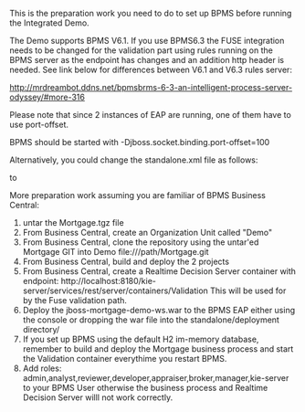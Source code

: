 This is the preparation work you need to do to set up BPMS before running the Integrated Demo.

The Demo supports BPMS V6.1. If you use BPMS6.3 the FUSE integration needs to be changed
for the validation part using rules running on the BPMS server as the endpoint has changes
and an addition http header is needed. See link below for differences between V6.1 and V6.3
rules server:

http://mrdreambot.ddns.net/bpmsbrms-6-3-an-intelligent-process-server-odyssey/#more-316

Please note that since 2 instances of EAP are running, one of them have to use port-offset.

BPMS should be started with -Djboss.socket.binding.port-offset=100

Alternatively, you could change the standalone.xml file as follows:

<socket-binding-group name="standard-sockets" default-interface="public" 
   port-offset="${jboss.socket.binding.port-offset:0}">

to

<socket-binding-group name="standard-sockets" default-interface="public" 
   port-offset="${jboss.socket.binding.port-offset:100}">

More preparation work assuming you are familiar of BPMS Business Central:

1) untar the Mortgage.tgz file
2) From Business Central, create an Organization Unit called "Demo"
3) From Business Central, clone the repository using the untar'ed Mortgage GIT into Demo
    file:///path/Mortgage.git
4) From Business Central, build and deploy the 2 projects
5) From Business Central, create a Realtime Decision Server container with endpoint:
   http://localhost:8180/kie-server/services/rest/server/containers/Validation
   This will be used for by the Fuse validation path.
6) Deploy the jboss-mortgage-demo-ws.war to the BPMS EAP either using the console or
   dropping the war file into the standalone/deployment directory/
7) If you set up BPMS using the default H2 im-memory database, remember to
   build and deploy the Mortgage business process and start the Validation container
   everythime you restart BPMS.
8) Add roles: admin,analyst,reviewer,developer,appraiser,broker,manager,kie-server to your BPMS User
   otherwise the business process and Realtime Decision Server willl not work correctly.
